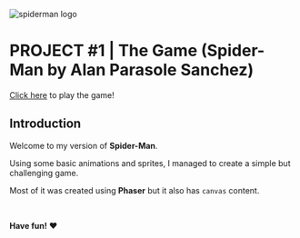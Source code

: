 ![spiderman logo](https://imgur.com/VT4etI3.png)

# PROJECT #1 | The Game (Spider-Man by Alan Parasole Sanchez)

[Click here](https://alaanarg.github.io/Project1-TheGame-SpiderMan/) to play the game!

## Introduction

Welcome to my version of **Spider-Man**.

Using some basic animations and sprites, I managed to create a simple but challenging game.

Most of it was created using **Phaser** but it also has `canvas` content.

<br>

**Have fun!** :heart: